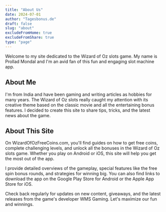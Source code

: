 ```yaml
---
title: "About Us"
date: 2024-07-01
author: "Tagesbonus.de"
draft: false
slug: "about"
excludeFromHome: true
excludeFromShare: true
type: "page"
---
```


Welcome to my site dedicated to the Wizard of Oz slots game. My name is Prollad Mondal and I'm an avid fan of this fun and engaging slot machine app.

## About Me

I'm from India and have been gaming and writing articles as hobbies for many years. The Wizard of Oz slots really caught my attention with its creative theme based on the classic movie and all the entertaining bonus features. I decided to create this site to share tips, tricks, and the latest news about the game.

## About This Site

On WizardOfOzFreeCoins.com, you'll find guides on how to get free coins, complete challenging levels, and unlock all the bonuses in the Wizard of Oz slots game. Whether you play on Android or iOS, this site will help you get the most out of the app.

I provide detailed overviews of the gameplay, special features like the free spin bonus rounds, and strategies for winning big. You can also find links to download the app on the Google Play Store for Android or the Apple App Store for iOS.

Check back regularly for updates on new content, giveaways, and the latest releases from the game's developer WMS Gaming. Let's maximize our fun and winnings.